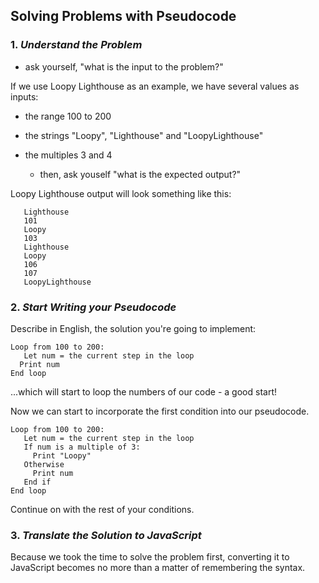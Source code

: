 ## **Solving Problems with Pseudocode**

### 1. *Understand the Problem*
   * ask yourself, "what is the input to the problem?"

If we use Loopy Lighthouse as an example, we have several values as inputs:
 * the range 100 to 200
 * the strings "Loopy", "Lighthouse" and "LoopyLighthouse"
 * the multiples 3 and 4

   * then, ask youself "what is the expected output?"

Loopy Lighthouse output will look something like this:

```
   Lighthouse
   101
   Loopy
   103
   Lighthouse
   Loopy
   106
   107
   LoopyLighthouse
   ```





### 2. *Start Writing your Pseudocode*

Describe in English, the solution you're going to implement:

```
Loop from 100 to 200:
   Let num = the current step in the loop
  Print num
End loop
```
  ...which will start to loop the numbers of our code -  a good start!

Now we can start to incorporate the first condition into our pseudocode.

```
Loop from 100 to 200:
   Let num = the current step in the loop
   If num is a multiple of 3:
     Print "Loopy"
   Otherwise
     Print num
   End if
End loop
```
Continue on with the rest of your conditions.

### 3. *Translate the Solution to JavaScript*

Because we took the time to solve the problem first, converting it to JavaScript becomes no more than a matter of remembering the syntax.


